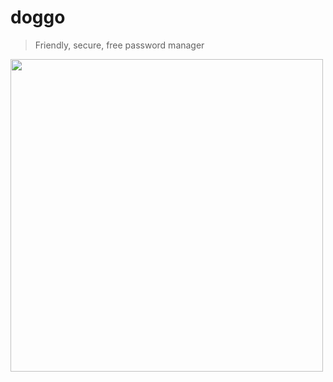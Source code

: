 # doggo

> Friendly, secure, free password manager

<img width=500 src="https://swervy.io/code/doggo-logo" />
